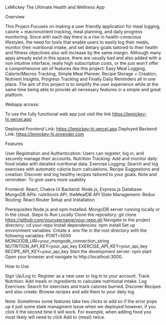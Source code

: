 LeMickey
The Ultimate Health and Wellness App


Overview

This Project Focuses on making a user friendly application for meal logging, calorie + macronutrient tracking, meal planning, and daily progress monitoring. Since with each day there is a rise in health-conscious lifestyles, the need for tools that enable users to easily log their meals, monitor their nutritional intake, and set dietary goals tailored to their health and fitness objectives also will increase by the same margin. Although many apps already exist in this space, there are usually bad and also added with a non intuitive interface, really high subscription costs, or the just won't offer a comprehensive set of features like this project: Easy Meal Logging, Calorie/Macros Tracking, Simple Meal Planner, Recipe Storage + Creation, Nutrient Insights, Progress Tracking and Finally Daily Reminders all in one place. The aim of this project is to simplify the user experience while at the same time being able to provide all necessary features in a simple and great platform.

Webapp access:

To use the fully functional web app just visit the link https://lemickey-hi.vercel.app

Deployed Frontend Link: https://lemickey-hi.vercel.app
Deployed Backend Link: https://lemickey-hi.onrender.com

Features

User Registration and Authentication:
Users can register, log in, and securely manage their accounts.
Nutrition Tracking:
Add and monitor daily food intake with detailed nutritional data.
Exercise Logging:
Search and log exercises with automatic calorie burn calculations.
Recipe Suggestions and creation:
Discover and log healthy recipes tailored to your goals.
Note and remindeer:
To give users more usability


Frontend:
React, Chakra UI
Backend:
Node.js, Express.js
Database:
MongoDB
APIs:
nutritionix API, theMealDB API
State Management:
Redux
Routing:
React Router
Setup and Installation

Prerequisites
Node.js and npm installed.
MongoDB server running locally or in the cloud.
Steps to Run Locally
Clone the repository:
git clone https://github.com/yourusername/your-repo.git
Navigate to the project directory:
cd your-repo
Install dependencies:
npm install
Set up environment variables:
Create a .env file in the root directory with the following variables:
PORT=5000
MONGODB_URI=your_mongodb_connection_string
NUTRITION_API_KEY=your_api_key
EXERCISE_API_KEY=your_api_key
RECIPE_API_KEY=your_api_key
Start the development server:
npm start
Open your browser and navigate to http://localhost:3000.


How to Use

Sign Up/Log In:
Register as a new user or log in to your account.
Track Nutrition:
Add meals or ingredients to calculate nutritional intake.
Log Exercises:
Search for exercises and track calories burned.
Discover Recipes and also create:
Browse recipes and add them to your daily log.

Note: Sometimes some features take two clicks to add so if the error pops up it just some state managment issue when we deployed however, if you click it the second time it will work. For example, when adding food you most likely will need to click Add to {meal} twice.